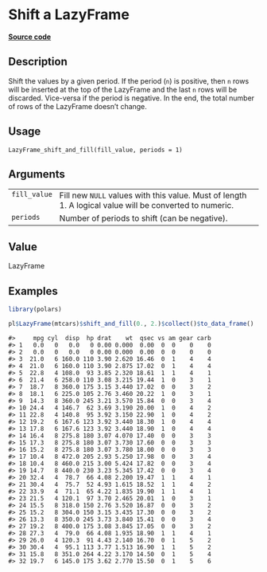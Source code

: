 

# Shift a LazyFrame

[**Source code**](https://github.com/pola-rs/r-polars/tree/main/R/lazyframe__lazy.R#L1069)

## Description

Shift the values by a given period. If the period (<code>n</code>) is
positive, then <code>n</code> rows will be inserted at the top of the
LazyFrame and the last <code>n</code> rows will be discarded. Vice-versa
if the period is negative. In the end, the total number of rows of the
LazyFrame doesn’t change.

## Usage

<pre><code class='language-R'>LazyFrame_shift_and_fill(fill_value, periods = 1)
</code></pre>

## Arguments

<table>
<tr>
<td style="white-space: nowrap; font-family: monospace; vertical-align: top">
<code id="fill_value">fill_value</code>
</td>
<td>
Fill new <code>NULL</code> values with this value. Must of length 1. A
logical value will be converted to numeric.
</td>
</tr>
<tr>
<td style="white-space: nowrap; font-family: monospace; vertical-align: top">
<code id="periods">periods</code>
</td>
<td>
Number of periods to shift (can be negative).
</td>
</tr>
</table>

## Value

LazyFrame

## Examples

``` r
library(polars)

pl$LazyFrame(mtcars)$shift_and_fill(0., 2.)$collect()$to_data_frame()
```

    #>     mpg cyl  disp  hp drat    wt  qsec vs am gear carb
    #> 1   0.0   0   0.0   0 0.00 0.000  0.00  0  0    0    0
    #> 2   0.0   0   0.0   0 0.00 0.000  0.00  0  0    0    0
    #> 3  21.0   6 160.0 110 3.90 2.620 16.46  0  1    4    4
    #> 4  21.0   6 160.0 110 3.90 2.875 17.02  0  1    4    4
    #> 5  22.8   4 108.0  93 3.85 2.320 18.61  1  1    4    1
    #> 6  21.4   6 258.0 110 3.08 3.215 19.44  1  0    3    1
    #> 7  18.7   8 360.0 175 3.15 3.440 17.02  0  0    3    2
    #> 8  18.1   6 225.0 105 2.76 3.460 20.22  1  0    3    1
    #> 9  14.3   8 360.0 245 3.21 3.570 15.84  0  0    3    4
    #> 10 24.4   4 146.7  62 3.69 3.190 20.00  1  0    4    2
    #> 11 22.8   4 140.8  95 3.92 3.150 22.90  1  0    4    2
    #> 12 19.2   6 167.6 123 3.92 3.440 18.30  1  0    4    4
    #> 13 17.8   6 167.6 123 3.92 3.440 18.90  1  0    4    4
    #> 14 16.4   8 275.8 180 3.07 4.070 17.40  0  0    3    3
    #> 15 17.3   8 275.8 180 3.07 3.730 17.60  0  0    3    3
    #> 16 15.2   8 275.8 180 3.07 3.780 18.00  0  0    3    3
    #> 17 10.4   8 472.0 205 2.93 5.250 17.98  0  0    3    4
    #> 18 10.4   8 460.0 215 3.00 5.424 17.82  0  0    3    4
    #> 19 14.7   8 440.0 230 3.23 5.345 17.42  0  0    3    4
    #> 20 32.4   4  78.7  66 4.08 2.200 19.47  1  1    4    1
    #> 21 30.4   4  75.7  52 4.93 1.615 18.52  1  1    4    2
    #> 22 33.9   4  71.1  65 4.22 1.835 19.90  1  1    4    1
    #> 23 21.5   4 120.1  97 3.70 2.465 20.01  1  0    3    1
    #> 24 15.5   8 318.0 150 2.76 3.520 16.87  0  0    3    2
    #> 25 15.2   8 304.0 150 3.15 3.435 17.30  0  0    3    2
    #> 26 13.3   8 350.0 245 3.73 3.840 15.41  0  0    3    4
    #> 27 19.2   8 400.0 175 3.08 3.845 17.05  0  0    3    2
    #> 28 27.3   4  79.0  66 4.08 1.935 18.90  1  1    4    1
    #> 29 26.0   4 120.3  91 4.43 2.140 16.70  0  1    5    2
    #> 30 30.4   4  95.1 113 3.77 1.513 16.90  1  1    5    2
    #> 31 15.8   8 351.0 264 4.22 3.170 14.50  0  1    5    4
    #> 32 19.7   6 145.0 175 3.62 2.770 15.50  0  1    5    6
